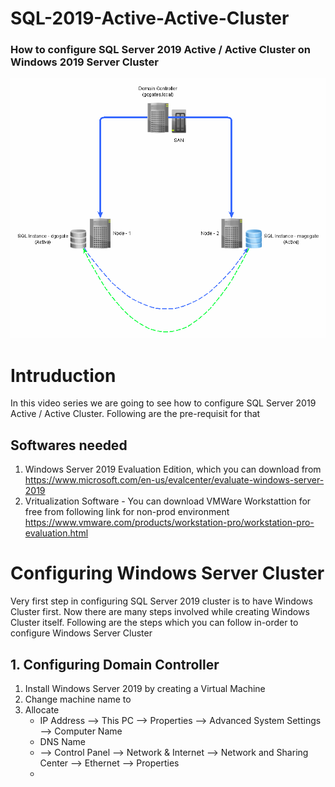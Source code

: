 # SQL-2019-Active-Active-Cluster
### How to configure SQL Server 2019 Active / Active Cluster on Windows 2019 Server Cluster

<img src="ActiveActiveSQLCluster.gif" alt="SQL Cluster">

# Intruduction
In this video series we are going to see how to configure SQL Server 2019 Active / Active Cluster. Following are the pre-requisit for that

## Softwares needed
1. Windows Server 2019 Evaluation Edition, which you can download from 
    https://www.microsoft.com/en-us/evalcenter/evaluate-windows-server-2019
2. Vritualization Software - You can download VMWare Workstattion for free from following link for non-prod environment 
    https://www.vmware.com/products/workstation-pro/workstation-pro-evaluation.html


# Configuring Windows Server Cluster
Very first step in configuring SQL Server 2019 cluster is to have Windows Cluster first. Now there are many steps involved while creating Windows Cluster itself. Following are the steps which you can follow in-order to configure Windows Server Cluster

## 1. Configuring Domain Controller 
1. Install Windows Server 2019 by creating a Virtual Machine
2. Change machine name to
3. Allocate 
   - IP Address 
       --> This PC --> Properties --> Advanced System Settings --> Computer Name
   - DNS Name
   -   --> Control Panel --> Network & Internet --> Network and Sharing Center --> Ethernet --> Properties
   - 

